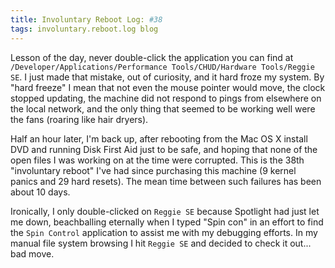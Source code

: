 ```yaml
---
title: Involuntary Reboot Log: #38
tags: involuntary.reboot.log blog
---
```


Lesson of the day, never double-click the application you can find at `/Developer/Applications/Performance Tools/CHUD/Hardware Tools/Reggie SE`. I just made that mistake, out of curiosity, and it hard froze my system. By "hard freeze" I mean that not even the mouse pointer would move, the clock stopped updating, the machine did not respond to pings from elsewhere on the local network, and the only thing that seemed to be working well were the fans (roaring like hair dryers).

Half an hour later, I'm back up, after rebooting from the Mac OS X install DVD and running Disk First Aid just to be safe, and hoping that none of the open files I was working on at the time were corrupted. This is the 38th "involuntary reboot" I've had since purchasing this machine (9 kernel panics and 29 hard resets). The mean time between such failures has been about 10 days.

Ironically, I only double-clicked on `Reggie SE` because Spotlight had just let me down, beachballing eternally when I typed "Spin con" in an effort to find the `Spin Control` application to assist me with my debugging efforts. In my manual file system browsing I hit `Reggie SE` and decided to check it out... bad move.
